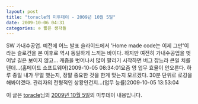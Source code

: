 ```yaml
---
layout: post
title: "toracle의 미투데이 - 2009년 10월 5일"
date: 2009-10-06 04:31
categories: ⊙ 짧은 생각들
---
```


SW 가내수공업. 예전에 어느 발표 슬라이드에서 'Home made code는 이제 그만'이라는 슬로건을 본 이후로 역시 동일하게 느끼는 바이다. 하지만 여전히 가내수공업을 벗어날 길은 보이지 않고… 캐즘을 벗어나서 많이 팔리기 시작하면 버그 잡느라 큰일 치를텐데…(홈메이드 소프트웨어)2009-10-05 08:34:01요즘 영 업무 효율이 안오른다. 하루 종일 내가 무얼 했는지, 정말 중요한 것을 한게 맞는지 모르겠다. 30분 단위로 로깅을 해봐야겠다. 관리자의 전형적인 상황인건지…(업무 능률)2009-10-05 13:53:04

이 글은 [toracle](http://me2day.net/toracle)님의 [2009년 10월 5일](http://me2day.net/toracle/2009/10/05#08:34:01)의 미투데이 내용입니다.


       
